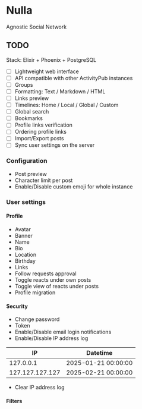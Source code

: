 # Nulla

Agnostic Social Network

## TODO

Stack: Elixir + Phoenix + PostgreSQL

- [ ] Lightweight web interface
- [ ] API compatible with other ActivityPub instances
- [ ] Groups
- [ ] Formatting: Text / Markdown / HTML
- [ ] Links preview
- [ ] Timelines: Home / Local / Global / Custom
- [ ] Global search
- [ ] Bookmarks
- [ ] Profile links verification
- [ ] Ordering profile links
- [ ] Import/Export posts
- [ ] Sync user settings on the server

### Configuration

* Post preview
* Character limit per post
* Enable/Disable custom emoji for whole instance

### User settings

#### Profile

* Avatar
* Banner
* Name
* Bio
* Location
* Birthday
* Links
* Follow requests approval
* Toggle reacts under own posts
* Toggle view of reacts under posts
* Profile migration

#### Security

* Change password
* Token
* Enable/Disable email login notifications
* Enable/Disable IP address log

| IP              | Datetime            |
| ----------------|---------------------|
| 127.0.0.1       | 2025-01-21 00:00:00 |
| 127.127.127.127 | 2025-02-21 00:00:00 |

* Clear IP address log

#### Filters
